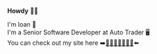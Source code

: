 **Howdy** 🤙🏻  

I'm Ioan 🐉  
I'm a Senior Software Developer at Auto Trader 🖥  
You can check out my site here ➡️[🍐🍊🍋🍌🍉🍇🍓](https://ioanclarke.github.io)⬅️

<!--
**ioanclarke/ioanclarke** is a ✨ _special_ ✨ repository because its `README.md` (this file) appears on your GitHub profile.

Here are some ideas to get you started:

- 🔭 I’m currently working on ...
- 🌱 I’m currently learning ...
- 👯 I’m looking to collaborate on ...
- 🤔 I’m looking for help with ...
- 💬 Ask me about ...
- 📫 How to reach me: ...
- 😄 Pronouns: ...
- ⚡ Fun fact: ...
-->
